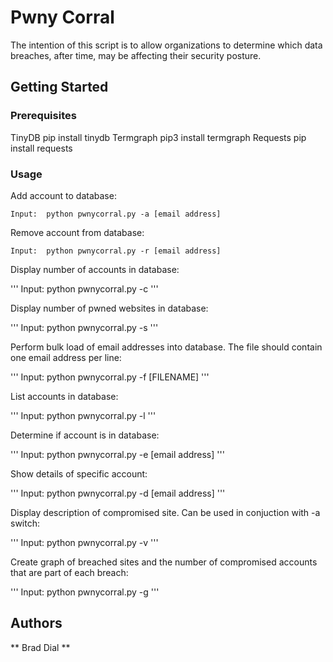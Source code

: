 # Pwny Corral

The intention of this script is to allow organizations
to determine which data breaches, after time, may be 
affecting their security posture.

## Getting Started



### Prerequisites

TinyDB
	pip install tinydb
Termgraph
	pip3 install termgraph
Requests
	pip install requests

### Usage

Add account to database:
```
Input:  python pwnycorral.py -a [email address]
```

Remove account from database:

```
Input:  python pwnycorral.py -r [email address]
```

Display number of accounts in database:

'''
Input:  python pwnycorral.py -c
'''

Display number of pwned websites in database:

'''
Input:  python pwnycorral.py -s
'''

Perform bulk load of email addresses into database.  The file should
contain one email address per line:

'''
Input:  python pwnycorral.py -f [FILENAME]
'''

List accounts in database:

'''
Input:  python pwnycorral.py -l
'''

Determine if account is in database:

'''
Input:  python pwnycorral.py -e [email address]
'''

Show details of specific account:

'''
Input:  python pwnycorral.py -d [email address]
'''

Display description of compromised site.  Can be used in conjuction with -a switch:

'''
Input:  python pwnycorral.py -v
'''

Create graph of breached sites and the number of compromised accounts that are part of each breach:

'''
Input:  python pwnycorral.py -g
'''


## Authors

** Brad Dial **

